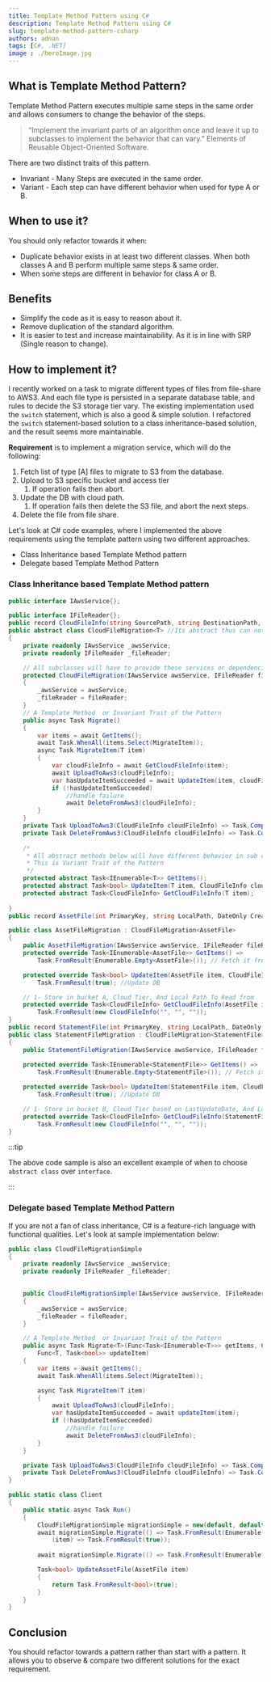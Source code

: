 ```yaml
---
title: Template Method Pattern using C# 
description: Template Method Pattern using C# 
slug: template-method-pattern-csharp 
authors: adnan 
tags: [C#, .NET]
image : ./heroImage.jpg
---
```

<head>

  <meta name="keywords" content="Template Method Pattern"/>
</head>

## What is Template Method Pattern?

Template Method Pattern executes multiple same steps in the same order and allows consumers to change the behavior of the
steps.

> “Implement the invariant parts of an algorithm once and leave it up to subclasses to implement the behavior that can vary.” Elements of Reusable Object-Oriented Software.
<!--truncate-->

There are two distinct traits of this pattern.
- Invariant - Many Steps are executed in the same order.
- Variant - Each step can have different behavior when used for type A or B.

## When to use it?

You should only refactor towards it when:
- Duplicate behavior exists in at least two different classes. When both classes A and B perform multiple same steps & same order.
- When some steps are different in behavior for class A or B.
## Benefits
- Simplify the code as it is easy to reason about it.
- Remove duplication of the standard algorithm.
- It is easier to test and increase maintainability. As it is in line with SRP (Single reason to change).
## How to implement it?
I recently worked on a task to migrate different types of files from file-share to AWS3. And each file type is persisted in a separate database table, and rules to decide the S3 storage tier vary.
The existing implementation used the `switch` statement, which is also a good & simple solution. I refactored the `switch` statement-based solution to a class inheritance-based solution, and the result seems more maintainable.

**Requirement** is to implement a migration service, which will do the following:
1. Fetch list of type [A] files to migrate to S3 from the database.
2. Upload to S3 specific bucket and access tier
   1. If operation fails then abort.
3. Update the DB with cloud path. 
   1. If operation fails then delete the S3 file, and abort the next steps.
4. Delete the file from file share.

Let's look at C# code examples, where I implemented the above requirements using the template pattern using two different approaches.
- Class Inheritance based Template Method pattern
- Delegate based Template Method Pattern
### Class Inheritance based Template Method pattern
~~~csharp title="Template Method Pattern implemented in C# 10 using Inheritence"
public interface IAwsService{};

public interface IFileReader{};
public record CloudFileInfo(string SourcePath, string DestinationPath, string CloudTier);
public abstract class CloudFileMigration<T> //Its abstract thus can not be used directly, thus must be inherited.
{
    private readonly IAwsService _awsService;
    private readonly IFileReader _fileReader;

    // All subclasses will have to provide these services or dependencies 
    protected CloudFileMigration(IAwsService awsService, IFileReader fileReader)
    {
        _awsService = awsService;
        _fileReader = fileReader;
    }
    // A Template Method  or Invariant Trait of the Pattern
    public async Task Migrate()
    {
        var items = await GetItems();
        await Task.WhenAll(items.Select(MigrateItem));
        async Task MigrateItem(T item)
        {
            var cloudFileInfo = await GetCloudFileInfo(item);
            await UploadToAws3(cloudFileInfo);
            var hasUpdateItemSucceeded = await UpdateItem(item, cloudFileInfo);
            if (!hasUpdateItemSucceeded)
                //handle failure
                await DeleteFromAws3(cloudFileInfo);
        }
    }
    private Task UploadToAws3(CloudFileInfo cloudFileInfo) => Task.CompletedTask; //Do the work
    private Task DeleteFromAws3(CloudFileInfo cloudFileInfo) => Task.CompletedTask; // Do the work
    
    /*
     * All abstract methods below will have different behavior in sub classes.
     * This is Variant Trait of the Pattern
     */
    protected abstract Task<IEnumerable<T>> GetItems(); 
    protected abstract Task<bool> UpdateItem(T item, CloudFileInfo cloudFileInfo);
    protected abstract Task<CloudFileInfo> GetCloudFileInfo(T item);
    
}
public record AssetFile(int PrimaryKey, string LocalPath, DateOnly CreatedDate);

public class AssetFileMigration : CloudFileMigration<AssetFile>
{
    public AssetFileMigration(IAwsService awsService, IFileReader fileReader) : base(awsService, fileReader){}
    protected override Task<IEnumerable<AssetFile>> GetItems() =>
        Task.FromResult(Enumerable.Empty<AssetFile>()); // Fetch it from source, say DB

    protected override Task<bool> UpdateItem(AssetFile item, CloudFileInfo cloudFileInfo) =>
        Task.FromResult(true); //Update DB

    // 1- Store in bucket A, Cloud Tier, And Local Path To Read from
    protected override Task<CloudFileInfo> GetCloudFileInfo(AssetFile item) =>
        Task.FromResult(new CloudFileInfo("", "", ""));
}
public record StatementFile(int PrimaryKey, string LocalPath, DateOnly LastUpdatedDate);
public class StatementFileMigration : CloudFileMigration<StatementFile>
{
    public StatementFileMigration(IAwsService awsService, IFileReader fileReader) : base(awsService, fileReader){}
    
    protected override Task<IEnumerable<StatementFile>> GetItems() =>
        Task.FromResult(Enumerable.Empty<StatementFile>()); // Fetch it DB

    protected override Task<bool> UpdateItem(StatementFile item, CloudFileInfo cloudFileInfo) =>
        Task.FromResult(true); //Update DB

    // 1- Store in bucket B, Cloud Tier based on LastUpdateDate, And Local Path To Read from
    protected override Task<CloudFileInfo> GetCloudFileInfo(StatementFile item) =>
        Task.FromResult(new CloudFileInfo("", "", ""));
}

~~~

:::tip

The above code sample is also an excellent example of when to choose `abstract class` over `interface`.

:::

### Delegate based Template Method Pattern
If you are not a fan of class inheritance, C# is a feature-rich language with functional qualities. Let's look at sample implementation below:

~~~csharp title="The Template Method Pattern using functions which are deletgate type in C#"
public class CloudFileMigrationSimple
{
    private readonly IAwsService _awsService;
    private readonly IFileReader _fileReader;

     
    public CloudFileMigrationSimple(IAwsService awsService, IFileReader fileReader)
    {
        _awsService = awsService;
        _fileReader = fileReader;
    }

    // A Template Method  or Invariant Trait of the Pattern
    public async Task Migrate<T>(Func<Task<IEnumerable<T>>> getItems, CloudFileInfo cloudFileInfo,
        Func<T, Task<bool>> updateItem)
    {
        var items = await getItems();
        await Task.WhenAll(items.Select(MigrateItem));

        async Task MigrateItem(T item)
        {
            await UploadToAws3(cloudFileInfo);
            var hasUpdateItemSucceeded = await updateItem(item);
            if (!hasUpdateItemSucceeded)
                //handle failure
                await DeleteFromAws3(cloudFileInfo);
        }
    }

    private Task UploadToAws3(CloudFileInfo cloudFileInfo) => Task.CompletedTask; //Do the work
    private Task DeleteFromAws3(CloudFileInfo cloudFileInfo) => Task.CompletedTask; // Do the work
}

public static class Client
{
    public static async Task Run()
    {
        CloudFileMigrationSimple migrationSimple = new(default, default);
        await migrationSimple.Migrate(() => Task.FromResult(Enumerable.Empty<StatementFile>()), default,
            (item) => Task.FromResult(true));
        
        await migrationSimple.Migrate(() => Task.FromResult(Enumerable.Empty<AssetFile>()), default, UpdateAssetFile);

        Task<bool> UpdateAssetFile(AssetFile item)
        {
            return Task.FromResult<bool>(true);
        }
    }
}

~~~

## Conclusion 
You should refactor towards a pattern rather than start with a pattern. It allows you to observe & compare two different solutions for the exact requirement. 
